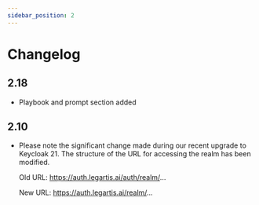 ```yaml
---
sidebar_position: 2
---
```


# Changelog

## 2.18

- Playbook and prompt section added


## 2.10

- Please note the significant change made during our recent upgrade to Keycloak 21. The structure of the URL for accessing the realm has been modified.

    Old URL: https://auth.legartis.ai/auth/realm/...

    New URL: https://auth.legartis.ai/realm/...



